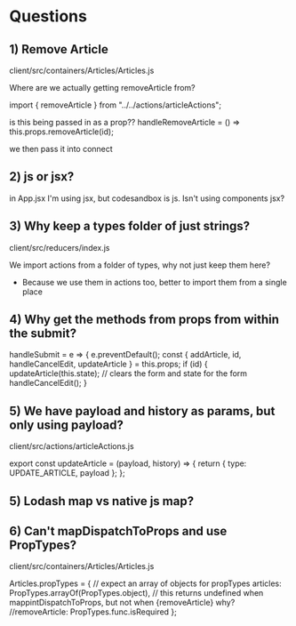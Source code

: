 # Questions

## 1) Remove Article

client/src/containers/Articles/Articles.js

Where are we actually getting removeArticle from?

import { removeArticle } from "../../actions/articleActions";

is this being passed in as a prop??
handleRemoveArticle = () => this.props.removeArticle(id);

we then pass it into connect

## 2) js or jsx?

in App.jsx I'm using jsx, but codesandbox is js. Isn't using components jsx?

## 3) Why keep a types folder of just strings?

client/src/reducers/index.js

We import actions from a folder of types, why not just keep them here?

-   Because we use them in actions too, better to import them from a single place

## 4) Why get the methods from props from within the submit?

handleSubmit = e => {
e.preventDefault();
const { addArticle, id, handleCancelEdit, updateArticle } = this.props;
if (id) {
updateArticle(this.state);
// clears the form and state for the form
handleCancelEdit();
}

## 5) We have payload and history as params, but only using payload?

client/src/actions/articleActions.js

export const updateArticle = (payload, history) => {
return {
type: UPDATE_ARTICLE,
payload
};
};

## 5) Lodash map vs native js map?

## 6) Can't mapDispatchToProps and use PropTypes?

client/src/containers/Articles/Articles.js

Articles.propTypes = {
// expect an array of objects for propTypes
articles: PropTypes.arrayOf(PropTypes.object),
// this returns undefined when mappintDispatchToProps, but not when {removeArticle} why?
//removeArticle: PropTypes.func.isRequired
};

